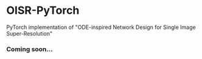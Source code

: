 # OISR-PyTorch
PyTorch implementation of "ODE-inspired Network Design for Single Image Super-Resolution"

### Coming soon...
